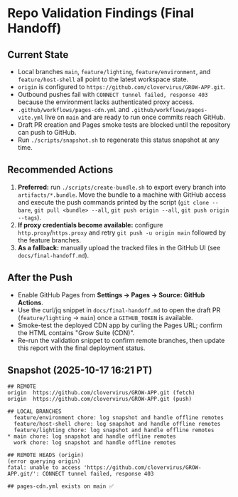 # Repo Validation Findings (Final Handoff)

## Current State
- Local branches `main`, `feature/lighting`, `feature/environment`, and `feature/host-shell` all
  point to the latest workspace state.
- `origin` is configured to `https://github.com/clovervirus/GROW-APP.git`.
- Outbound pushes fail with `CONNECT tunnel failed, response 403` because the environment lacks
  authenticated proxy access.
- `.github/workflows/pages-cdn.yml` and `.github/workflows/pages-vite.yml` live on `main` and are
  ready to run once commits reach GitHub.
- Draft PR creation and Pages smoke tests are blocked until the repository can push to GitHub.
- Run `./scripts/snapshot.sh` to regenerate this status snapshot at any time.

## Recommended Actions
1. **Preferred:** run `./scripts/create-bundle.sh` to export every branch into `artifacts/*.bundle`.
   Move the bundle to a machine with GitHub access and execute the push commands printed by the
   script (`git clone --bare`, `git pull <bundle> --all`, `git push origin --all`, `git push origin --tags`).
2. **If proxy credentials become available:** configure `http.proxy`/`https.proxy` and retry
   `git push -u origin main` followed by the feature branches.
3. **As a fallback:** manually upload the tracked files in the GitHub UI (see `docs/final-handoff.md`).

## After the Push
- Enable GitHub Pages from **Settings → Pages → Source: GitHub Actions**.
- Use the curl/jq snippet in `docs/final-handoff.md` to open the draft PR
  (`feature/lighting` → `main`) once a `GITHUB_TOKEN` is available.
- Smoke-test the deployed CDN app by curling the Pages URL; confirm the HTML contains
  "Grow Suite (CDN)".
- Re-run the validation snippet to confirm remote branches, then update this report with the final
  deployment status.

## Snapshot (2025-10-17 16:21 PT)
```
## REMOTE
origin  https://github.com/clovervirus/GROW-APP.git (fetch)
origin  https://github.com/clovervirus/GROW-APP.git (push)

## LOCAL BRANCHES
  feature/environment chore: log snapshot and handle offline remotes
  feature/host-shell chore: log snapshot and handle offline remotes
  feature/lighting chore: log snapshot and handle offline remotes
* main chore: log snapshot and handle offline remotes
  work chore: log snapshot and handle offline remotes

## REMOTE HEADS (origin)
(error querying origin)
fatal: unable to access 'https://github.com/clovervirus/GROW-APP.git/': CONNECT tunnel failed, response 403

## pages-cdn.yml exists on main ✅
```
